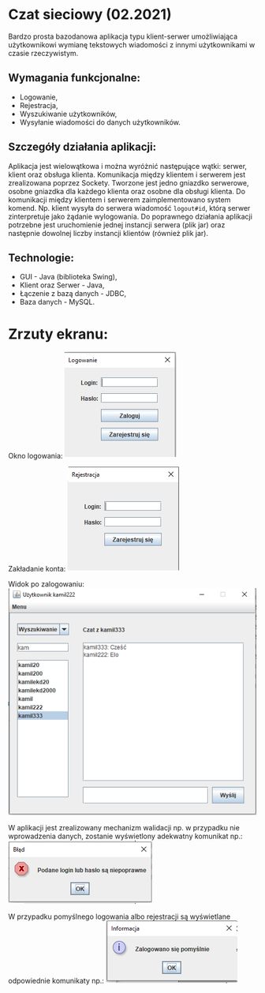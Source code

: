 # Czat sieciowy (02.2021)
Bardzo prosta bazodanowa aplikacja typu klient-serwer umożliwiająca użytkownikowi wymianę tekstowych wiadomości z innymi użytkownikami w czasie rzeczywistym.

## Wymagania funkcjonalne:
* Logowanie,
* Rejestracja,
* Wyszukiwanie użytkowników,
* Wysyłanie wiadomości do danych użytkowników.

## Szczegóły działania aplikacji:
Aplikacja jest wielowątkowa i można wyróżnić następujące wątki: serwer, klient oraz obsługa klienta. Komunikacja między klientem i serwerem jest zrealizowana poprzez Sockety. Tworzone jest jedno gniazdko serwerowe, osobne gniazdka dla każdego klienta oraz osobne dla obsługi klienta. Do komunikacji między klientem i serwerem zaimplementowano system komend. Np. klient wysyła do serwera wiadomość ``logout#id``, którą serwer zinterpretuje jako żądanie wylogowania. Do poprawnego działania aplikacji potrzebne jest uruchomienie jednej instancji serwera (plik jar) oraz następnie dowolnej liczby instancji klientów (również plik jar).

## Technologie:
* GUI - Java (biblioteka Swing),
* Klient oraz Serwer - Java,
* Łączenie z bazą danych - JDBC,
* Baza danych - MySQL.

# Zrzuty ekranu:

Okno logowania:
![Logowanie](img/logowanie.png "Logowanie")

Zakładanie konta:
![Rejestracja](img/rejestracja.png "Rejestracja")

Widok po zalogowaniu:
![Widok po zalogowaniu](img/czat.png "Widok po zalogowaniu")

W aplikacji jest zrealizowany mechanizm walidacji np. w przypadku nie wprowadzenia danych, zostanie wyświetlony adekwatny komunikat np.:
![Walidacja danych](img/walidacja.png "Walidacja")

W przypadku pomyślnego logowania albo rejestracji są wyświetlane odpowiednie komunikaty np.:
![Pomyślne logowanie](img/sukces.png "Pomyślne logowanie")

